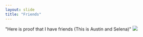 ```yaml
---
layout: slide
title: "Friends"
---
```

"Here is proof that I have friends (This is Austin and Selena)"
![](https://media.discordapp.net/attachments/716788609910440097/796830509924745256/received_219861622623501.jpeg?width=562&height=422)
